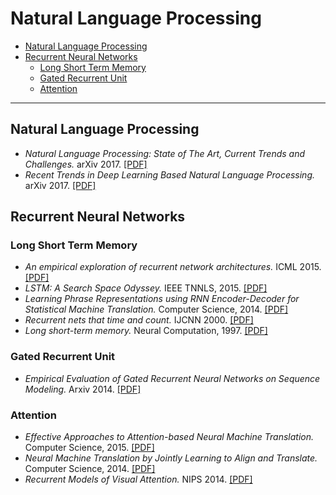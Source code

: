 # Natural Language Processing
  
- [Natural Language Processing](#natural-language-processing)
- [Recurrent Neural Networks](#recurrent-neural-networks) 
  + [Long Short Term Memory](#long-short-term-memory)
  + [Gated Recurrent Unit](#gated-recurrent-unit)
  + [Attention](#attention)
--- ---

## Natural Language Processing

- *Natural Language Processing: State of The Art, Current Trends and Challenges.* arXiv 2017. [[PDF]](https://arxiv.org/pdf/1708.05148.pdf)
- *Recent Trends in Deep Learning Based Natural Language Processing.* arXiv 2017. [[PDF]](https://arxiv.org/pdf/1708.02709.pdf)

## Recurrent Neural Networks

### Long Short Term Memory

- *An empirical exploration of recurrent network architectures.* ICML 2015. [[PDF]](http://proceedings.mlr.press/v37/jozefowicz15.pdf)
- *LSTM: A Search Space Odyssey.* IEEE TNNLS, 2015. [[PDF]](https://arxiv.org/pdf/1503.04069.pdf)
- *Learning Phrase Representations using RNN Encoder-Decoder for Statistical Machine Translation.* Computer Science, 2014. [[PDF]](https://arxiv.org/pdf/1406.1078v3.pdf)
- *Recurrent nets that time and count.* IJCNN 2000. [[PDF]](https://www.researchgate.net/publication/3857862_Recurrent_nets_that_time_and_count)
- *Long short-term memory.* Neural Computation, 1997. [[PDF]](http://web.eecs.utk.edu/~itamar/courses/ECE-692/Bobby_paper1.pdf)

### Gated Recurrent Unit
- *Empirical Evaluation of Gated Recurrent Neural Networks on Sequence Modeling.* Arxiv 2014. [[PDF]](https://arxiv.org/pdf/1412.3555.pdf)

### Attention
- *Effective Approaches to Attention-based Neural Machine Translation.* Computer Science, 2015. [[PDF]](http://serve.3ezy.com/arxiv.org/pdf/1508.04025)
- *Neural Machine Translation by Jointly Learning to Align and Translate.* Computer Science, 2014. [[PDF]](https://arxiv.org/pdf/1409.0473.pdf)
- *Recurrent Models of Visual Attention.* NIPS 2014. [[PDF]](https://arxiv.org/pdf/1406.6247.pdf)
